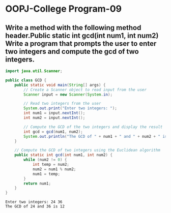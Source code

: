 # OOPJ-College Program-09

## Write a method with the following method header.Public static int gcd(int num1, int num2) Write a program that prompts the user to enter two integers and compute the gcd of two integers.

```JAVA
import java.util.Scanner;

public class GCD {
    public static void main(String[] args) {
        // Create a Scanner object to read input from the user
        Scanner input = new Scanner(System.in);

        // Read two integers from the user
        System.out.print("Enter two integers: ");
        int num1 = input.nextInt();
        int num2 = input.nextInt();

        // Compute the GCD of the two integers and display the result
        int gcd = gcd(num1, num2);
        System.out.println("The GCD of " + num1 + " and " + num2 + " is " + gcd);
    }

    // Compute the GCD of two integers using the Euclidean algorithm
    public static int gcd(int num1, int num2) {
        while (num2 != 0) {
            int temp = num2;
            num2 = num1 % num2;
            num1 = temp;
        }
        return num1;
    }
}

```

```
Enter two integers: 24 36
The GCD of 24 and 36 is 12

```
